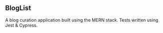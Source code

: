 ## BlogList

A blog curation application built using the MERN stack. Tests written using Jest & Cypress.
